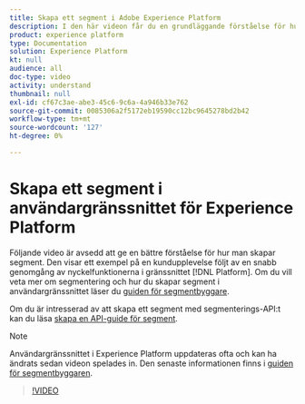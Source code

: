```yaml
---
title: Skapa ett segment i Adobe Experience Platform
description: I den här videon får du en grundläggande förståelse för hur du skapar ett segment med hjälp av användargränssnittet för plattformen.
product: experience platform
type: Documentation
solution: Experience Platform
kt: null
audience: all
doc-type: video
activity: understand
thumbnail: null
exl-id: cf67c3ae-abe3-45c6-9c6a-4a946b33e762
source-git-commit: 0085306a2f5172eb19590cc12bc9645278bd2b42
workflow-type: tm+mt
source-wordcount: '127'
ht-degree: 0%

---
```


# Skapa ett segment i användargränssnittet för Experience Platform

Följande video är avsedd att ge en bättre förståelse för hur man skapar segment. Den visar ett exempel på en kundupplevelse följt av en snabb genomgång av nyckelfunktionerna i gränssnittet [!DNL Platform]. Om du vill veta mer om segmentering och hur du skapar segment i användargränssnittet läser du [guiden för segmentbyggare](../ui/segment-builder.md).

Om du är intresserad av att skapa ett segment med segmenterings-API:t kan du läsa [skapa en API-guide för segment](../tutorials/create-a-segment.md).

>[!NOTE]
>
>Användargränssnittet i Experience Platform uppdateras ofta och kan ha ändrats sedan videon spelades in. Den senaste informationen finns i [guiden för segmentbyggaren](../ui/segment-builder.md).

>[!VIDEO](https://video.tv.adobe.com/v/27254?quality=12&learn=on)
